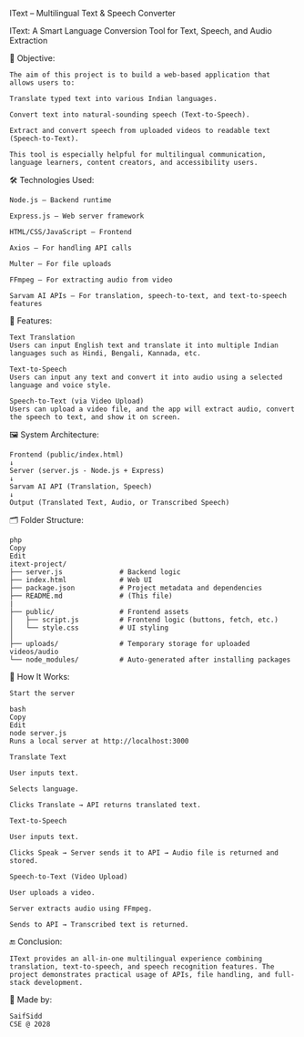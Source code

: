 IText – Multilingual Text & Speech Converter

IText: A Smart Language Conversion Tool for Text, Speech, and Audio Extraction

🎯 Objective:

    The aim of this project is to build a web-based application that allows users to:

    Translate typed text into various Indian languages.

    Convert text into natural-sounding speech (Text-to-Speech).

    Extract and convert speech from uploaded videos to readable text (Speech-to-Text).

    This tool is especially helpful for multilingual communication, language learners, content creators, and accessibility users.


🛠️ Technologies Used:

    Node.js – Backend runtime

    Express.js – Web server framework

    HTML/CSS/JavaScript – Frontend

    Axios – For handling API calls

    Multer – For file uploads

    FFmpeg – For extracting audio from video

    Sarvam AI APIs – For translation, speech-to-text, and text-to-speech features

🧩 Features:

    Text Translation
    Users can input English text and translate it into multiple Indian languages such as Hindi, Bengali, Kannada, etc.

    Text-to-Speech
    Users can input any text and convert it into audio using a selected language and voice style.

    Speech-to-Text (via Video Upload)
    Users can upload a video file, and the app will extract audio, convert the speech to text, and show it on screen.


🖼️ System Architecture:

    Frontend (public/index.html)
    ↓
    Server (server.js - Node.js + Express)
    ↓
    Sarvam AI API (Translation, Speech)
    ↓
    Output (Translated Text, Audio, or Transcribed Speech)


🗂️ Folder Structure:

    php
    Copy
    Edit
    itext-project/
    ├── server.js              # Backend logic
    ├── index.html             # Web UI
    ├── package.json           # Project metadata and dependencies
    ├── README.md              # (This file)
    |
    ├── public/                # Frontend assets
    │   ├── script.js          # Frontend logic (buttons, fetch, etc.)
    │   └── style.css          # UI styling
    │
    ├── uploads/               # Temporary storage for uploaded videos/audio
    └── node_modules/          # Auto-generated after installing packages


🔄 How It Works:

    Start the server

    bash
    Copy
    Edit
    node server.js
    Runs a local server at http://localhost:3000

    Translate Text

    User inputs text.

    Selects language.

    Clicks Translate → API returns translated text.

    Text-to-Speech

    User inputs text.

    Clicks Speak → Server sends it to API → Audio file is returned and stored.

    Speech-to-Text (Video Upload)

    User uploads a video.

    Server extracts audio using FFmpeg.

    Sends to API → Transcribed text is returned.


🔚 Conclusion:

    IText provides an all-in-one multilingual experience combining translation, text-to-speech, and speech recognition features. The project demonstrates practical usage of APIs, file handling, and full-stack development.


🙋 Made by:

    SaifSidd
    CSE @ 2028